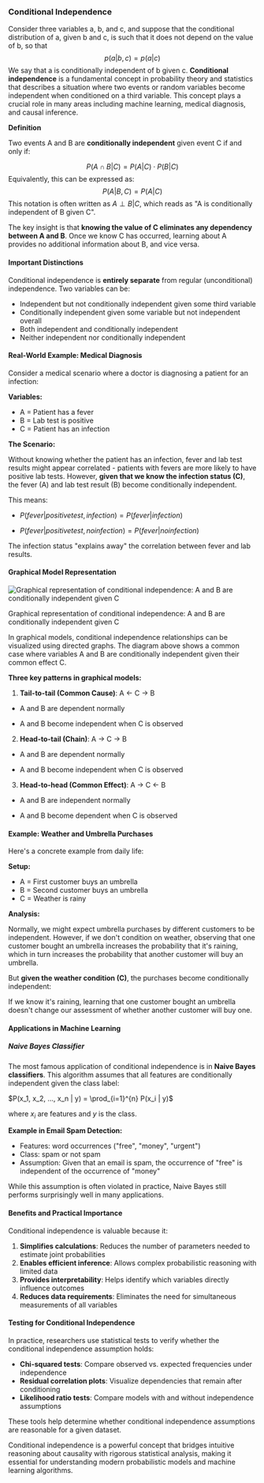 ### Conditional Independence

Consider three variables a, b, and c, and suppose that the conditional distribution of a, given b and c, is such that it does not depend on the value of b, so that 
$$
p(a|b,c)=p(a|c)
$$
We say that a is conditionally independent of b given c. **Conditional independence** is a fundamental concept in probability theory and statistics that describes a situation where two events or random variables become independent when conditioned on a third variable. This concept plays a crucial role in many areas including machine learning, medical diagnosis, and causal inference.

**Definition**

Two events A and B are **conditionally independent** given event C if and only if:

$$
P(A \cap B | C) = P(A | C) \cdot P(B | C)
$$
Equivalently, this can be expressed as:
$$
P(A | B, C) = P(A | C)
$$
This notation is often written as $A \perp B | C$, which reads as "A is conditionally independent of B given C".

The key insight is that **knowing the value of C eliminates any dependency between A and B**. Once we know C has occurred, learning about A provides no additional information about B, and vice versa.
#### Important Distinctions

Conditional independence is **entirely separate** from regular (unconditional) independence. Two variables can be:
- Independent but not conditionally independent given some third variable
- Conditionally independent given some variable but not independent overall
- Both independent and conditionally independent
- Neither independent nor conditionally independent

#### Real-World Example: Medical Diagnosis

Consider a medical scenario where a doctor is diagnosing a patient for an infection:

**Variables:**

- A = Patient has a fever
- B = Lab test is positive
- C = Patient has an infection

**The Scenario:**

Without knowing whether the patient has an infection, fever and lab test results might appear correlated - patients with fevers are more likely to have positive lab tests. However, **given that we know the infection status (C)**, the fever (A) and lab test result (B) become conditionally independent.

This means:

- $P(fever | positive test, infection) = P(fever | infection)$

- $P(fever | positive test, no infection) = P(fever | no infection)$

The infection status "explains away" the correlation between fever and lab results.

#### Graphical Model Representation

  

![Graphical representation of conditional independence: A and B are conditionally independent given C](https://ppl-ai-code-interpreter-files.s3.amazonaws.com/web/direct-files/0f2fb1be4750862e04b82d63d49c8985/12e7f27a-97df-4986-9bd5-c2bd3a045a45/3092ef99.png)

  

Graphical representation of conditional independence: A and B are conditionally independent given C

In graphical models, conditional independence relationships can be visualized using directed graphs. The diagram above shows a common case where variables A and B are conditionally independent given their common effect C.

**Three key patterns in graphical models:**

1. **Tail-to-tail (Common Cause)**: A ← C → B

- A and B are dependent normally

- A and B become independent when C is observed

2. **Head-to-tail (Chain)**: A → C → B

- A and B are dependent normally

- A and B become independent when C is observed

3. **Head-to-head (Common Effect)**: A → C ← B

- A and B are independent normally

- A and B become dependent when C is observed

#### Example: Weather and Umbrella Purchases

Here's a concrete example from daily life:

**Setup:**

- A = First customer buys an umbrella
- B = Second customer buys an umbrella
- C = Weather is rainy


**Analysis:**

Normally, we might expect umbrella purchases by different customers to be independent. However, if we don't condition on weather, observing that one customer bought an umbrella increases the probability that it's raining, which in turn increases the probability that another customer will buy an umbrella.

But **given the weather condition (C)**, the purchases become conditionally independent:

If we know it's raining, learning that one customer bought an umbrella doesn't change our assessment of whether another customer will buy one.
  
#### Applications in Machine Learning

##### Naive Bayes Classifier

The most famous application of conditional independence is in **Naive Bayes classifiers**. This algorithm assumes that all features are conditionally independent given the class label:

$P(x_1, x_2, ..., x_n | y) = \prod_{i=1}^{n} P(x_i | y)$

where $x_i$ are features and $y$ is the class.

**Example in Email Spam Detection:**  

- Features: word occurrences ("free", "money", "urgent")
- Class: spam or not spam
- Assumption: Given that an email is spam, the occurrence of "free" is independent of the occurrence of "money"

While this assumption is often violated in practice, Naive Bayes still performs surprisingly well in many applications.

#### Benefits and Practical Importance

Conditional independence is valuable because it:

1. **Simplifies calculations**: Reduces the number of parameters needed to estimate joint probabilities
2. **Enables efficient inference**: Allows complex probabilistic reasoning with limited data
3. **Provides interpretability**: Helps identify which variables directly influence outcomes
4. **Reduces data requirements**: Eliminates the need for simultaneous measurements of all variables
#### Testing for Conditional Independence

In practice, researchers use statistical tests to verify whether the conditional independence assumption holds:
- **Chi-squared tests**: Compare observed vs. expected frequencies under independence
- **Residual correlation plots**: Visualize dependencies that remain after conditioning
- **Likelihood ratio tests**: Compare models with and without independence assumptions

These tools help determine whether conditional independence assumptions are reasonable for a given dataset.

Conditional independence is a powerful concept that bridges intuitive reasoning about causality with rigorous statistical analysis, making it essential for understanding modern probabilistic models and machine learning algorithms.